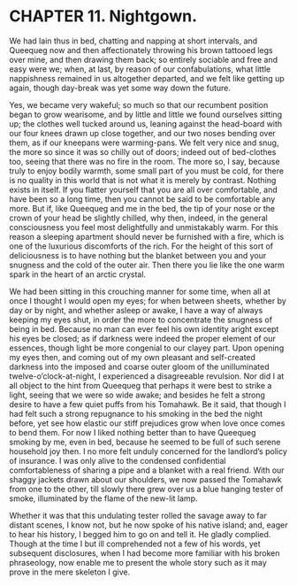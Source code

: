 # CHAPTER 11. Nightgown.

We had lain thus in bed, chatting and napping at short intervals, and Queequeg
now and then affectionately throwing his brown tattooed legs over mine, and then
drawing them back; so entirely sociable and free and easy were we; when, at
last, by reason of our confabulations, what little nappishness remained in us
altogether departed, and we felt like getting up again, though day-break was yet
some way down the future.

Yes, we became very wakeful; so much so that our recumbent position began to
grow wearisome, and by little and little we found ourselves sitting up; the
clothes well tucked around us, leaning against the head-board with our four
knees drawn up close together, and our two noses bending over them, as if our
kneepans were warming-pans. We felt very nice and snug, the more so since it was
so chilly out of doors; indeed out of bed-clothes too, seeing that there was no
fire in the room. The more so, I say, because truly to enjoy bodily warmth, some
small part of you must be cold, for there is no quality in this world that is
not what it is merely by contrast. Nothing exists in itself. If you flatter
yourself that you are all over comfortable, and have been so a long time, then
you cannot be said to be comfortable any more. But if, like Queequeg and me in
the bed, the tip of your nose or the crown of your head be slightly chilled, why
then, indeed, in the general consciousness you feel most delightfully and
unmistakably warm. For this reason a sleeping apartment should never be
furnished with a fire, which is one of the luxurious discomforts of the rich.
For the height of this sort of deliciousness is to have nothing but the blanket
between you and your snugness and the cold of the outer air. Then there you lie
like the one warm spark in the heart of an arctic crystal.

We had been sitting in this crouching manner for some time, when all at once I
thought I would open my eyes; for when between sheets, whether by day or by
night, and whether asleep or awake, I have a way of always keeping my eyes shut,
in order the more to concentrate the snugness of being in bed. Because no man
can ever feel his own identity aright except his eyes be closed; as if darkness
were indeed the proper element of our essences, though light be more congenial
to our clayey part. Upon opening my eyes then, and coming out of my own pleasant
and self-created darkness into the imposed and coarse outer gloom of the
unilluminated twelve-o’clock-at-night, I experienced a disagreeable revulsion.
Nor did I at all object to the hint from Queequeg that perhaps it were best to
strike a light, seeing that we were so wide awake; and besides he felt a strong
desire to have a few quiet puffs from his Tomahawk. Be it said, that though I
had felt such a strong repugnance to his smoking in the bed the night before,
yet see how elastic our stiff prejudices grow when love once comes to bend them.
For now I liked nothing better than to have Queequeg smoking by me, even in bed,
because he seemed to be full of such serene household joy then. I no more felt
unduly concerned for the landlord’s policy of insurance. I was only alive to the
condensed confidential comfortableness of sharing a pipe and a blanket with a
real friend. With our shaggy jackets drawn about our shoulders, we now passed
the Tomahawk from one to the other, till slowly there grew over us a blue
hanging tester of smoke, illuminated by the flame of the new-lit lamp.

Whether it was that this undulating tester rolled the savage away to far distant
scenes, I know not, but he now spoke of his native island; and, eager to hear
his history, I begged him to go on and tell it. He gladly complied. Though at
the time I but ill comprehended not a few of his words, yet subsequent
disclosures, when I had become more familiar with his broken phraseology, now
enable me to present the whole story such as it may prove in the mere skeleton I
give.
